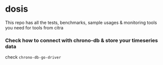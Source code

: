 # dosis

This repo has all the tests, benchmarks, sample usages & monitoring tools you need for tools from citra

### Check how to connect with chrono-db & store your timeseries data

check  ```chrono-db-go-driver```